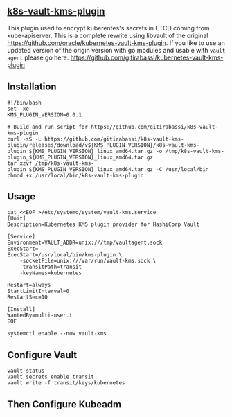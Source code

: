 ## [k8s-vault-kms-plugin](cmd/k8s-kms-plugin)

This plugin used to encrypt kuberentes's secrets in ETCD coming from kube-apiserver. This is a complete rewrite using libvault of the original https://github.com/oracle/kubernetes-vault-kms-plugin. If you like to use an updated version of the origin version with go modules and usable with `vault agent` please go here: https://github.com/gitirabassi/kubernetes-vault-kms-plugin

## Installation 
```shell
#!/bin/bash
set -xe 
KMS_PLUGIN_VERSION=0.0.1

# Build and run script for https://github.com/gitirabassi/k8s-vault-kms-plugin
curl -sS -L https://github.com/gitirabassi/k8s-vault-kms-plugin/releases/download/v${KMS_PLUGIN_VERSION}/k8s-vault-kms-plugin_${KMS_PLUGIN_VERSION}_linux_amd64.tar.gz -o /tmp/k8s-vault-kms-plugin_${KMS_PLUGIN_VERSION}_linux_amd64.tar.gz
tar xzvf /tmp/k8s-vault-kms-plugin_${KMS_PLUGIN_VERSION}_linux_amd64.tar.gz -C /usr/local/bin
chmod +x /usr/local/bin/k8s-vault-kms-plugin
```

## Usage
```shell
cat <<EOF >/etc/systemd/system/vault-kms.service
[Unit]
Description=Kubernetes KMS plugin provider for HashiCorp Vault

[Service]
Environment=VAULT_ADDR=unix:///tmp/vaultagent.sock
ExecStart=
ExecStart=/usr/local/bin/kms-plugin \
    -socketFile=unix:///var/run/vault-kms.sock \
    -transitPath=transit
    -keyNames=kubernetes

Restart=always
StartLimitInterval=0
RestartSec=10

[Install]
WantedBy=multi-user.t
EOF

systemctl enable --now vault-kms
```

## Configure Vault
```shell
vault status
vault secrets enable transit
vault write -f transit/keys/kubernetes
```

## Then Configure Kubeadm
```yaml

```

